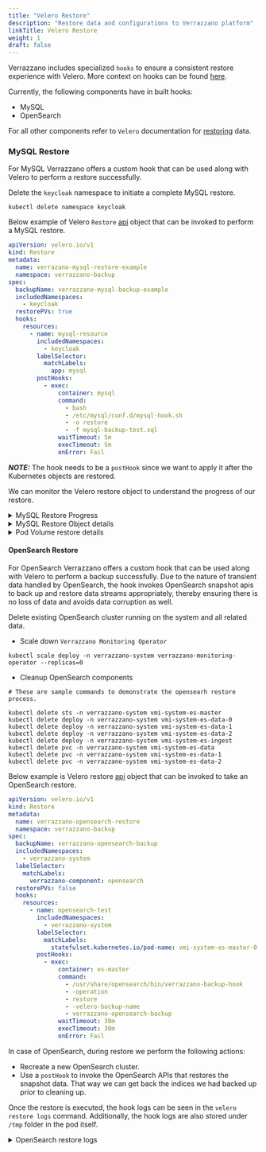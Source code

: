 ```yaml
---
title: "Velero Restore"
description: "Restore data and configurations to Verrazzano platform"
linkTitle: Velero Restore
weight: 1
draft: false
---
```


Verrazzano includes specialized `hooks` to ensure a consistent restore experience with Velero.  More context on hooks can be found [here](https://velero.io/docs/v1.8/backup-hooks/).

Currently, the following components have in built hooks:
- MySQL
- OpenSearch

For all other components refer to `Velero` documentation for [restoring](https://velero.io/docs/v1.8/restore-reference/) data.


### MySQL Restore

For MySQL Verrazzano offers a custom hook that can be used along with Velero to perform a restore successfully.

Delete the `keycloak` namespace to initiate a complete MySQL restore.

```shell
kubectl delete namespace keycloak
```

Below example of Velero `Restore` [api](https://velero.io/docs/v1.8/api-types/restore/) object that can be invoked to perform a MySQL restore.

```yaml
apiVersion: velero.io/v1
kind: Restore
metadata:
  name: verrazano-mysql-restore-example
  namespace: verrazzano-backup
spec:
  backupName: verrazzano-mysql-backup-example
  includedNamespaces:
    - keycloak
  restorePVs: true
  hooks:
    resources:
      - name: mysql-resource
        includedNamespaces:
          - keycloak        
        labelSelector:
          matchLabels:
            app: mysql
        postHooks:
          - exec:
              container: mysql
              command:
                - bash
                - /etc/mysql/conf.d/mysql-hook.sh
                - -o restore
                - -f mysql-backup-test.sql
              waitTimeout: 5m
              execTimeout: 5m
              onError: Fail

```

**_NOTE:_** The hook needs to be a `postHook` since we want to apply it after the Kubernetes objects are restored.

We can monitor the Velero restore object to understand the progress of our restore.

<details>
  <summary>MySQL Restore Progress</summary>

```shell
# The following command allows us to monitor the restore progress.
velero restore get -n verrazzano-backup                                                           
NAME                              BACKUP              STATUS       STARTED                         COMPLETED   ERRORS   WARNINGS   CREATED                         SELECTOR
verrazano-mysql-restore-example   mysql-backup-test   InProgress   2022-07-07 17:00:33 -0700 PDT   <nil>       0        0          2022-07-07 17:00:33 -0700 PDT   <none>
```

</details>

<details>
  <summary>MySQL Restore Object details</summary>

```shell
# Command to get details about the restore object.

velero restore describe verrazano-mysql-restore-example -n verrazzano-backup

# Sample output 

Name:         verrazano-mysql-restore-example
Namespace:    verrazzano-backup
Labels:       <none>
Annotations:  kubectl.kubernetes.io/last-applied-configuration={"apiVersion":"velero.io/v1","kind":"Restore","metadata":{"annotations":{},"name":"mysql-backup-restore","namespace":"velero"},"spec":{"backupName":"nysql-backup-test","hooks":{"resources":[{"includedNamespaces":["keycloak"],"labelSelector":{"matchLabels":{"app":"mysql"}},"name":"verrazzano-sql-restore","postHooks":[{"exec":{"command":["bash","/etc/mysql/conf.d/mysql-hook.sh","-o restore","-f sunday.sql"],"container":"mysql","execTimeout":"5m","onError":"Fail","waitTimeout":"5m"}}]}]},"includedNamespaces":["keycloak"],"restorePVs":true}}


Phase:                       Completed
Total items to be restored:  40
Items restored:              40

Started:    2022-07-07 17:00:33 -0700 PDT
Completed:  2022-07-07 17:02:14 -0700 PDT

Backup:  nysql-backup-test

Namespaces:
  Included:  keycloak
  Excluded:  <none>

Resources:
  Included:        *
  Excluded:        nodes, events, events.events.k8s.io, backups.velero.io, restores.velero.io, resticrepositories.velero.io
  Cluster-scoped:  auto

Namespace mappings:  <none>

Label selector:  <none>

Restore PVs:  true

Restic Restores:
  Completed:
    keycloak/keycloak-0: istio-envoy, theme
    keycloak/mysql-5df654b5fd-8n4vv: data, istio-envoy

Preserve Service NodePorts:  auto
```

</details>

<details>
  <summary>Pod Volume restore details</summary></summary>

```shell
# The following command lists all the pod volume restores, that were created by velero.. 
kubectl get podvolumerestores -n verrazzano-backup                        

```
</details>


#### OpenSearch Restore

For OpenSearch Verrazzano offers a custom hook that can be used along with Velero to perform a backup successfully.
Due to the nature of transient data handled by OpenSearch, the hook invokes OpenSearch snapshot apis to back up and restore data streams appropriately,
thereby ensuring there is no loss of data and avoids data corruption as well.

Delete existing OpenSearch cluster running on the system and all related data. 

- Scale down `Verrazzano Monitoring Operator`

```shell
kubectl scale deploy -n verrazzano-system verrazzano-monitoring-operator --replicas=0
```

- Cleanup OpenSearch components 

```shell
# These are sample commands to demonstrate the opensearh restore process.

kubectl delete sts -n verrazzano-system vmi-system-es-master
kubectl delete deploy -n verrazzano-system vmi-system-es-data-0
kubectl delete deploy -n verrazzano-system vmi-system-es-data-1
kubectl delete deploy -n verrazzano-system vmi-system-es-data-2
kubectl delete deploy -n verrazzano-system vmi-system-es-ingest
kubectl delete pvc -n verrazzano-system vmi-system-es-data
kubectl delete pvc -n verrazzano-system vmi-system-es-data-1
kubectl delete pvc -n verrazzano-system vmi-system-es-data-2
```

Below example is Velero restore [api](https://velero.io/docs/v1.8/api-types/restore/) object that can be invoked to take an OpenSearch restore.

```yaml
apiVersion: velero.io/v1
kind: Restore
metadata:
  name: verrazzano-opensearch-restore
  namespace: verrazzano-backup
spec:
  backupName: verrazzano-opensearch-backup
  includedNamespaces:
    - verrazzano-system
  labelSelector:
    matchLabels:
      verrazzano-component: opensearch
  restorePVs: false
  hooks:
    resources:
      - name: opensearch-test
        includedNamespaces:
          - verrazzano-system       
        labelSelector:
          matchLabels:            
            statefulset.kubernetes.io/pod-name: vmi-system-es-master-0
        postHooks:
          - exec:
              container: es-master
              command:
                - /usr/share/opensearch/bin/verrazzano-backup-hook
                - -operation
                - restore
                - -velero-backup-name
                - verrazzano-opensearch-backup
              waitTimeout: 30m
              execTimeout: 30m
              onError: Fail

```

In case of OpenSearch, during restore we perform the following actions:

- Recreate a new OpenSearch cluster.  
- Use a `postHook` to invoke the OpenSearch APIs that restores the snapshot data. That way we can get back the indices we had backed up prior to cleaning up. 


Once the restore is executed, the hook logs can be seen in the `velero restore logs` command. Additionally, the hook logs are also stored under `/tmp` folder in the pod itself.


<details>
  <summary>OpenSearch restore logs</summary></summary>

```shell

# To display the logs from the restore execute the following command
velero restore logs verrazzano-opensearch-restore -n verrazzano-backup

# To examine the hook logs exec into the pod as shown below
kubectl exec -it vmi-system-es-master-0 -n verrazzano-system -- cat /tmp/verrazzano-restore-hook-2357212430.log
```
</details>







